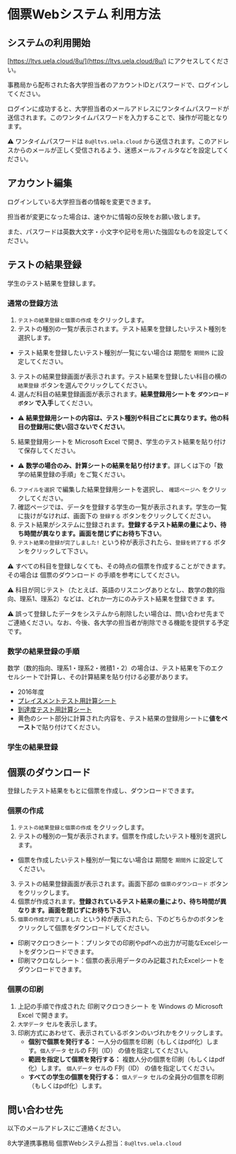 個票Webシステム 利用方法
====

## システムの利用開始

[https://ltvs.uela.cloud/8u/](https://ltvs.uela.cloud/8u/) にアクセスしてください。

事務局から配布された各大学担当者のアカウントIDとパスワードで、ログインしてください。

ログインに成功すると、大学担当者のメールアドレスにワンタイムパスワードが送信されます。このワンタイムパスワードを入力することで、操作が可能となります。

:warning: ワンタイムパスワードは `8u@ltvs.uela.cloud` から送信されます。このアドレスからのメールが正しく受信されるよう、迷惑メールフィルタなどを設定してください。

## アカウント編集

ログインしている大学担当者の情報を変更できます。

担当者が変更になった場合は、速やかに情報の反映をお願い致します。

また、パスワードは英数大文字・小文字や記号を用いた強固なものを設定してください。

## テストの結果登録

学生のテスト結果を登録します。

### 通常の登録方法

1. `テストの結果登録と個票の作成` をクリックします。
2. テストの種別の一覧が表示されます。テスト結果を登録したいテスト種別を選択します。
  - テスト結果を登録したいテスト種別が一覧にない場合は 期間を `期間外` に設定してください。
3. テストの結果登録画面が表示されます。テスト結果を登録したい科目の横の `結果登録` ボタンを選んでクリックしてください。 
4. 選んだ科目の結果登録画面が表示されます。**結果登録用シートを `ダウンロードボタン` で入手**してください。
  - :warning: **結果登録用シートの内容は、テスト種別や科目ごとに異なります。他の科目の登録用に使い回さないでください**。
5. 結果登録用シートを Microsoft Excel で開き、学生のテスト結果を貼り付けて保存してください。
  - :warning: **数学の場合のみ、計算シートの結果を貼り付けます**。詳しくは下の「数学の結果登録の手順」をご覧ください。
6. `ファイルを選択` で編集した結果登録用シートを選択し、 `確認ページへ` をクリックしてください。
7. 確認ページでは、データを登録する学生の一覧が表示されます。学生の一覧に抜けがなければ、画面下の `登録する` ボタンをクリックしてください。
8. テスト結果がシステムに登録されます。**登録するテスト結果の量により、待ち時間が異なります。画面を閉じずにお待ち下さい**。
9. `テスト結果の登録が完了しました!` という枠が表示されたら、`登録を終了する` ボタンをクリックして下さい。

:warning: すべての科目を登録しなくても、その時点の個票を作成することができます。その場合は 個票のダウンロード の手順を参考にしてください。

:warning: 科目が同じテスト（たとえば、英語のリスニングありとなし、数学の数的指向、理系1、理系2）などは、どれか一方にのみテスト結果を登録できま
す。

:warning: 誤って登録したデータをシステムから削除したい場合は、問い合わせ先までご連絡ください。なお、今後、各大学の担当者が削除できる機能を提供する予定です。


### 数学の結果登録の手順

数学（数的指向、理系1・理系2・微積1・2）の場合は、テスト結果を下のエクセルシートで計算し、その計算結果を貼り付ける必要があります。

- 2016年度
 - [プレイスメントテスト用計算シート](https://github.com/cist-kklab/8U_doc/raw/master/mathSheet/math_placement_2016.xlsx)
 - [到達度テスト用計算シート](https://github.com/cist-kklab/8U_doc/raw/master/mathSheet/matn_achievement_B_2016.xlsx)
 - 黄色のシート部分に計算された内容を、テスト結果の登録用シートに**値をペースト**で貼り付けてください。

### 学生の結果登録

## 個票のダウンロード

登録したテスト結果をもとに個票を作成し、ダウンロードできます。

### 個票の作成

1. `テストの結果登録と個票の作成` をクリックします。
2. テストの種別の一覧が表示されます。個票を作成したいテスト種別を選択します。
  - 個票を作成したいテスト種別が一覧にない場合は 期間を `期間外` に設定してください。
3. テストの結果登録画面が表示されます。画面下部の `個票のダウンロード` ボタンをクリックします。
4. 個票が作成されます。**登録されているテスト結果の量により、待ち時間が異なります。画面を閉じずにお待ち下さい**。
5. `個票の作成が完了しました` という枠が表示されたら、下のどちらかのボタンをクリックして個票をダウンロードしてください。
 - 印刷マクロつきシート：プリンタでの印刷やpdfへの出力が可能なExcelシートをダウンロードできます。
 - 印刷マクロなしシート：個票の表示用データのみ記載されたExcelシートをダウンロードできます。

### 個票の印刷

1. 上記の手順で作成された 印刷マクロつきシート を Windows の Microsoft Excel で開きます。
2. `大学データ` セルを表示します。
3. 印刷方式にあわせて、表示されているボタンのいづれかをクリックします。
    - **個別で個票を発行する：** 一人分の個票を印刷（もしくはpdf化）します。`個人データ` セルの F列（ID） の値を指定してください。
    - **範囲を指定して個票を発行する：** 複数人分の個票を印刷（もしくはpdf化）します。 `個人データ` セルの F列（ID） の値を指定してください。
    - **すべての学生の個票を発行する：** `個人データ` セルの全員分の個票を印刷（もしくはpdf化）します。



## 問い合わせ先

以下のメールアドレスにご連絡ください。

8大学連携事務局 個票Webシステム担当：`8u@ltvs.uela.cloud`

 
